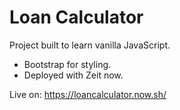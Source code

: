# Loan Calculator

Project built to learn vanilla JavaScript.

- Bootstrap for styling.
- Deployed with Zeit now.

Live on: https://loancalculator.now.sh/
